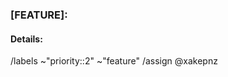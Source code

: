 ### [FEATURE]: 

<!-- Thanks for taking the time to fill out this feature request! -->

#### Details:

<!-- Also attach any relevant screenshots/docs/links to this request -->

/labels ~"priority::2" ~"feature" 
/assign @xakepnz
